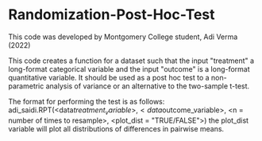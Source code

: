 # Randomization-Post-Hoc-Test

This code was developed by Montgomery College student, Adi Verma (2022) 

This code creates a function for a dataset such that the input "treatment" a long-format categorical variable and the input "outcome" is a long-format quantitative variable. It should be used as a post hoc test to a non-parametric analysis of variance or an alternative to the two-sample t-test.

The format for performing the test is as follows:
adi_saidi.RPT(<data$treatment_variable>, <data$outcome_variable>, <n = number of times to resample>, <plot_dist = "TRUE/FALSE">)
the plot_dist variable will plot all distributions of differences in pairwise means.


